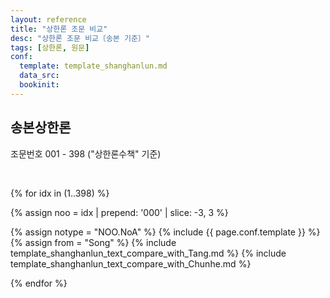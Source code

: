 ```yaml
---
layout: reference
title: "상한론 조문 비교"
desc: "상한론 조문 비교〔송본 기준〕"
tags: [상한론, 원문]
conf:
  template: template_shanghanlun.md
  data_src: 
  bookinit: 
---
```



송본상한론
---------

조문번호 001 - 398 ("상한론수책" 기준)

<br>

{% for idx in (1..398) %}

{% assign noo = idx | prepend: '000' | slice: -3, 3 %}

<div id="no{{noo}}" >

<div class="origin" markdown="1">
{% assign notype = "NOO.NoA" %}
{% include {{ page.conf.template }} %}
</div>

<div class="compared" markdown="1">
{% assign from = "Song" %}
{% include template_shanghanlun_text_compare_with_Tang.md %}
{% include template_shanghanlun_text_compare_with_Chunhe.md %}
</div>

</div>

{% endfor %}
